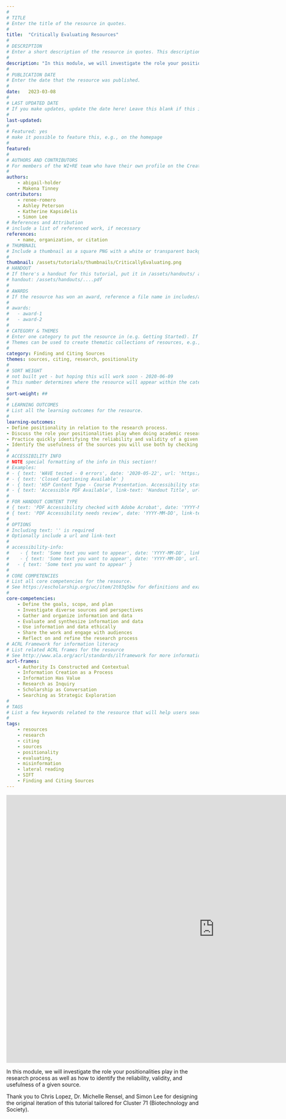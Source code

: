 ```yaml
---
#
# TITLE
# Enter the title of the resource in quotes.
#
title:  "Critically Evaluating Resources"
#
# DESCRIPTION
# Enter a short description of the resource in quotes. This description will appear on the list page as a preview, but not on the tutorial/workshop itself.
#
description: "In this module, we will investigate the role your positionalities play in the research process as well as how to identify the reliability, validity, and usefulness of a given source."
#
# PUBLICATION DATE
# Enter the date that the resource was published.
#
date:   2023-03-08
#
# LAST UPDATED DATE
# If you make updates, update the date here! Leave this blank if this is being published for the first time.
#
last-updated:
#
# Featured: yes
# make it possible to feature this, e.g., on the homepage
#
featured: 
#
# AUTHORS AND CONTRIBUTORS
# For members of the WI+RE team who have their own profile on the Creative Team page, enter the name as firstname-lastname (e.g. doug-worsham). For community partners who don't have their own profile on the WI+RE site, enter their name as Firstname Lastname (e.g. Gene Block). The names will appear in the order you enter them.
#
authors:
    - abigail-holder
    - Makena Tinney
contributors:
    - renee-romero
    - Ashley Peterson
    - Katherine Kapsidelis
    - Simon Lee
# References and Attribution
# include a list of referenced work, if necessary
references:
    - name, organization, or citation
# THUMBNAIL
# Include a thumbnail as a square PNG with a white or transparent background. Our standard dimensions are 250x250 px, but any size square will do. Thumbnails for tutorials go in /assets/tutorials/thumbnails/, and for workshops, /assets/workshops/thumbnails/.
#
thumbnail: /assets/tutorials/thumbnails/CriticallyEvaluating.png
# HANDOUT
# If there's a handout for this tutorial, put it in /assets/handouts/ and replace the three dots with the filename!
# handout: /assets/handouts/....pdf
#
# AWARDS
# If the resource has won an award, reference a file name in includes/awards/ without the .html. For example, if it was accepted to PRIMO, you would write "primo". If the award isn't in includes/awards, create a new award file!
#
# awards: 
#   - award-1
#   - award-2
#
# CATEGORY & THEMES
# Enter one category to put the resource in (e.g. Getting Started). If you enter a category that doesn't already exist, a new category will be created on the WI+RE site.
# Themes can be used to create thematic collections of resources, e.g., stem, etc.
#
category: Finding and Citing Sources
themes: sources, citing, research, positionality
#
# SORT WEIGHT
# not built yet - but hoping this will work soon - 2020-06-09
# This number determines where the resource will appear within the category. Larger numbers appear later within the category, and higher numbers appear earlier.
#
sort-weight: ##
#
# LEARNING OUTCOMES
# List all the learning outcomes for the resource.
#
learning-outcomes:
- Define positionality in relation to the research process.
- Discuss the role your positionalities play when doing academic research.
- Practice quickly identifying the reliability and validity of a given source given its type, methodology, publication, date, accuracy of sources cited, and other factors.
- Identify the usefulness of the sources you will use both by checking for their credibility and how the author’s findings or claims relate to your own ideas.
#
# ACCESSIBILITY INFO
# NOTE special formatting of the info in this section!!
# Examples:
# - { text: 'WAVE tested - 0 errors', date: '2020-05-22', url: 'https://wave.webaim.org/' }
# - { text: 'Closed Captioning Available' }
# - { text: 'H5P Content Type - Course Presentation. Accessibility status - Tested with no known problems', date: 'YYYY-MM-DD', url: 'https://h5p.org/documentation/installation/content-type-accessibility' }
# - { text: 'Accessible PDF Available', link-text: 'Handout Title', url: 'full-url' }
#
# FOR HANDOUT CONTENT TYPE
# { text: 'PDF Accessibility checked with Adobe Acrobat', date: 'YYYY-MM-DD' }
# { text: 'PDF Accessibility needs review', date: 'YYYY-MM-DD', link-text: 'Issue reported', url: 'link to issue' } 
#
# OPTIONS
# Including text: '' is required
# Optionally include a url and link-text
#
# accessibility-info:
#    - { text: 'Some text you want to appear', date: 'YYYY-MM-DD', link-text: 'The title of a link that appears next', url: #'https://uclalibrary.github.io/research-tips/full-url-here.html' }
#    - { text: 'Some text you want to appear', date: 'YYYY-MM-DD', url: 'https://uclalibrary.github.io/research-tips/full-url-here.html' }
#   - { text: 'Some text you want to appear' }
#
# CORE COMPETENCIES
# List all core competencies for the resource.
# See https://escholarship.org/uc/item/2t03q5bw for definitions and examples of each core competency
#
core-competencies:
    - Define the goals, scope, and plan
    - Investigate diverse sources and perspectives
    - Gather and organize information and data
    - Evaluate and synthesize information and data
    - Use information and data ethically 
    - Share the work and engage with audiences
    - Reflect on and refine the research process
# ACRL Framework for information literacy
# List related ACRL frames for the resource
# See http://www.ala.org/acrl/standards/ilframework for more information
acrl-frames:
    - Authority Is Constructed and Contextual
    - Information Creation as a Process
    - Information Has Value
    - Research as Inquiry
    - Scholarship as Conversation
    - Searching as Strategic Exploration
#
# TAGS
# List a few keywords related to the resource that will help users search for it.
#
tags:
    - resources
    - research
    - citing
    - sources
    - positionality
    - evaluating,
    - misinformation
    - lateral reading
    - SIFT
    - Finding and Citing Sources
---
```

<iframe src="https://uclabruinlearn.h5p.com/content/1291802613673599198/embed" width="1088" height="700" frameborder="0" allowfullscreen="allowfullscreen" allow="autoplay *; geolocation *; microphone *; camera *; midi *; encrypted-media *" aria-label="Critically Evaluating Resources"></iframe><script src="https://uclabruinlearn.h5p.com/js/h5p-resizer.js" charset="UTF-8"></script>

In this module, we will investigate the role your positionalities play in the research process as well as how to identify the reliability, validity, and usefulness of a given source.

Thank you to Chris Lopez, Dr. Michelle Rensel, and Simon Lee for designing the original iteration of this tutorial tailored for Cluster 71 (Biotechnology and Society).
